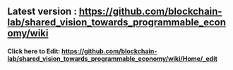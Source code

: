 ## Latest version : https://github.com/blockchain-lab/shared_vision_towards_programmable_economy/wiki

#### Click here to Edit: https://github.com/blockchain-lab/shared_vision_towards_programmable_economy/wiki/Home/_edit
